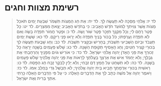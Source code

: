 # רשימת מצוות וחגים

> לד יז: אֱלֹהֵי מַסֵּכָה לֹא תַעֲשֶׂה לָּךְ.
> לד יח: אֶת חַג הַמַּצּוֹת תִּשְׁמֹר שִׁבְעַת יָמִים תֹּאכַל מַצּוֹת אֲשֶׁר צִוִּיתִךָ לְמוֹעֵד חֹדֶשׁ הָאָבִיב:  כִּי בְּחֹדֶשׁ הָאָבִיב יָצָאתָ מִמִּצְרָיִם.
> לד יט: כָּל פֶּטֶר רֶחֶם לִי; וְכָל מִקְנְךָ תִּזָּכָר פֶּטֶר שׁוֹר וָשֶׂה.
> לד כ: וּפֶטֶר חֲמוֹר תִּפְדֶּה בְשֶׂה וְאִם לֹא תִפְדֶּה וַעֲרַפְתּוֹ; כֹּל בְּכוֹר בָּנֶיךָ תִּפְדֶּה וְלֹא יֵרָאוּ פָנַי רֵיקָם.
> לד כא: שֵׁשֶׁת יָמִים תַּעֲבֹד וּבַיּוֹם הַשְּׁבִיעִי תִּשְׁבֹּת; בֶּחָרִישׁ וּבַקָּצִיר תִּשְׁבֹּת.
> לד כב: וְחַג שָׁבֻעֹת תַּעֲשֶׂה לְךָ בִּכּוּרֵי קְצִיר חִטִּים; וְחַג הָאָסִיף תְּקוּפַת הַשָּׁנָה.
> לד כג: שָׁלֹשׁ פְּעָמִים בַּשָּׁנָה יֵרָאֶה כָּל זְכוּרְךָ אֶת פְּנֵי הָאָדֹן יְהוָה אֱלֹהֵי יִשְׂרָאֵל.
> לד כד: כִּי אוֹרִישׁ גּוֹיִם מִפָּנֶיךָ וְהִרְחַבְתִּי אֶת גְּבֻלֶךָ; וְלֹא יַחְמֹד אִישׁ אֶת אַרְצְךָ בַּעֲלֹתְךָ לֵרָאוֹת אֶת פְּנֵי יְהוָה אֱלֹהֶיךָ שָׁלֹשׁ פְּעָמִים בַּשָּׁנָה.
> לד כה: לֹא תִשְׁחַט עַל חָמֵץ דַּם זִבְחִי; וְלֹא יָלִין לַבֹּקֶר זֶבַח חַג הַפָּסַח.
> לד כו: רֵאשִׁית בִּכּוּרֵי אַדְמָתְךָ תָּבִיא בֵּית יְהוָה אֱלֹהֶיךָ; לֹא תְבַשֵּׁל גְּדִי בַּחֲלֵב אִמּוֹ.
> לד כז: וַיֹּאמֶר יְהוָה אֶל מֹשֶׁה כְּתָב לְךָ אֶת הַדְּבָרִים הָאֵלֶּה:  כִּי עַל פִּי הַדְּבָרִים הָאֵלֶּה כָּרַתִּי אִתְּךָ בְּרִית וְאֶת יִשְׂרָאֵל. 
 

